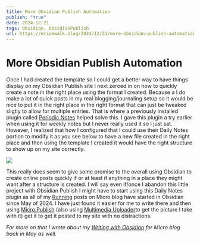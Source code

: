 ```yaml
---
title: More Obsidian Publish Automation
publish: "true"
date: 2024-12-21
tags: Obsidian, ObsidianPublish
url: https://ericmwalk.blog/2024/12/21/more-obsidian-publish-automation.html
---
```


# More Obsidian Publish Automation

Once I had created the template so I could get a better way to have things display on my Obsidian Publish site I next zeroed in on how to quickly create a note in the right place using the format I created. Because a I do make a lot of quick posts in my real blogging/journaling setup so it would be nice to put it in the right place in the right format that can just be tweaked sligtly to allow for multiple entries. That is where a previously installed plugin called  [Periodic Notes](https://github.com/liamcain/obsidian-periodic-notes) helped solve this. I gave this plugin a try earlier when using it for weekly notes but I never really used it so I just sat. However, I realized that how I configured that I could use their Daily Notes portion to modify it as you see below to have a new file created in the right place and then using the template I created it would have the right structure to show up on my site correctly. 

![](https://ericmwalk.blog/uploads/2025/img-9076.png)

This really does seem to give some promise to the overall using Obsidian to create online posts quickly if or at least if anything in a place they might want after a structure is created. I will say even if/once I abandon this little project with Obsidian Publish I might have to start using this Daily Notes plugin as all of my [Running](https://ericmwalk.blog/categories/running/) posts on Micro.blog have started in Obsidian since May of 2024. I have just found it easier for me to write there and then using [Micro.Publish](https://github.com/otaviocc/obsidian-microblog) (also using [Multimedia Uploader](https://heydingus.net/shortcuts/microblog-multimedia-uploader)to get the picture I take with it) get it to get it posted to my site with no distractions. 


*For more on that I wrote about my [Writing with Obsidian](https://ericmwalk.blog/2024/05/06/writing-with-obsidian.html) for Micro.blog back in May as well.*